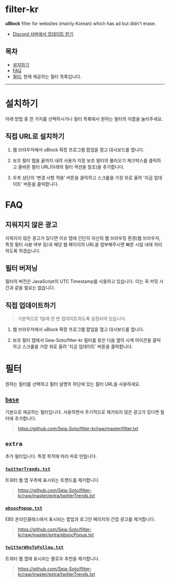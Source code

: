 # filter-kr

**uBlock** filter for websites (mainly Korean) which has ad but didn't erase.

- [Discord 서버에서 업데이트 받기](https://discordapp.com/invite/vAEBXWY)

## 목차

- [설치하기](#설치하기)
- [FAQ](#FAQ)
- [필터](#필터), 현재 제공하는 필터 목록입니다.

----

# 설치하기

아래 방법 중 한 가지를 선택하시거나 필터 목록에서 원하는 필터의 이름을 눌러주세요.

## 직접 URL로 설치하기

1. 웹 브라우저에서 uBlock 확장 프로그램 팝업을 열고 대시보드를 엽니다.

2. 보조 필터 탭을 끝까지 내려 사용자 지정 보조 필터의 불러오기 체크박스를 클릭하고 올바른 필터 URL(아래의 필터 섹션을 참조)을 추가합니다.

3. 우측 상단의 '변경 사항 적용' 버튼을 클릭하고 스크롤을 가장 위로 올려 '지금 업데이트' 버튼을 클릭합니다.

# FAQ

## 지워지지 않은 광고

지워지지 않은 광고가 있다면 이슈 탭에 간단히 자신의 웹 브라우징 환경(웹 브라우저, 특정 필터 사용 여부 등)과 해당 웹 페이지의 URL을 첨부해주시면 빠른 시일 내에 처리하도록 하겠습니다.

## 필터 버저닝

필터의 버전은 JavaScript의 UTC Timestamp를 사용하고 있습니다. 이는 꼭 커밋 시간과 같을 필요는 없습니다.

## 직접 업데이트하기

> 기본적으로 1일에 한 번 업데이트하도록 설정되어 있습니다.

1. 웹 브라우저에서 uBlock 확장 프로그램 팝업을 열고 대시보드를 엽니다.

2. 보조 필터 탭에서 Seia-Soto/filter-kr 필터를 찾은 다음 옆의 시계 아이콘을 클릭하고 스크롤을 가장 위로 올려 '지금 업데이트' 버튼을 클릭합니다.

# 필터

원하는 필터를 선택하고 필터 설명의 하단에 있는 필터 URL을 사용하세요.

## [`base`](filter.txt)

기본으로 제공하는 필터입니다. 사용하면서 주기적으로 제거되지 않은 광고가 있다면 필터에 추가합니다.

> https://github.com/Seia-Soto/filter-kr/raw/master/filter.txt

## `extra`

추가 필터입니다. 특정 목적에 따라 따로 만듭니다.

### [`twitterTrends.txt`](extra/twitterTrends.txt)

트위터 웹 앱 우측에 표시되는 트랜드를 제거합니다.

> https://github.com/Seia-Soto/filter-kr/raw/master/extra/twitterTrends.txt

### [`ebsocPopup.txt`](extra/ebsocPopup.txt)

EBS 온라인클래스에서 표시되는 팝업과 로그인 페이지의 간접 광고를 제거합니다.

> https://github.com/Seia-Soto/filter-kr/raw/master/extra/ebsocPopup.txt

### [`twitterWhoToFollow.txt`](extra/twitterWhoToFollow.txt)

트위터 웹 앱에 표시되는 팔로우 추천을 제거합니다.

> https://github.com/Seia-Soto/filter-kr/raw/master/extra/twitterTrends.txt
